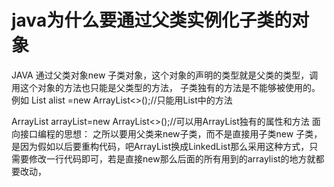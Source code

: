 # java为什么要通过父类实例化子类的对象
JAVA 通过父类对象new 子类对象，这个对象的声明的类型就是父类的类型，调用这个对象的方法也只能是父类型的方法，
子类独有的方法是不能够被使用的。例如
List alist =new ArrayList<>();//只能用List中的方法

ArrayList arrayList=new ArrayList<>();//可以用ArrayList独有的属性和方法
面向接口编程的思想：
之所以要用父类来new子类，而不是直接用子类new 子类，是因为假如以后要重构代码，吧ArrayList换成LinkedList那么采用这种方式，只需要修改一行代码即可，若是直接new那么后面的所有用到的arraylist的地方就都要改动，